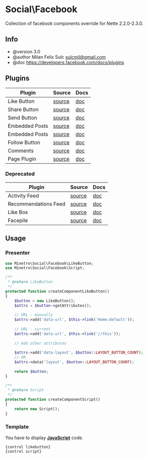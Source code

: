 # Social\Facebook

Collection of facebook components override for Nette 2.2.0-2.3.0.

## Info

* @version 3.0
* @author Milan Felix Sulc <sulcmil@gmail.com>
* @doc https://developers.facebook.com/docs/plugins

## Plugins

| Plugin               	| Source 	| Docs 	|
|----------------------	|--------	|------	|
|      Like Button     	| [source](https://github.com/minetro/social/blob/master/src/Social/Facebook/LikeButton/LikeButton.php) 	                |  [doc](https://developers.facebook.com/docs/plugins/like-button) 	        |
|     Share Button     	| [source](https://github.com/minetro/social/blob/master/src/Social/Facebook/ShareButton/ShareButton.php) 	                |  [doc](https://developers.facebook.com/docs/plugins/share-button)         |
|      Send Button     	| [source](https://github.com/minetro/social/blob/master/src/Social/Facebook/SendButton/SendButton.php) 	                |  [doc](https://developers.facebook.com/docs/plugins/send-button) 	        |
|    Embedded Posts    	| [source](https://github.com/minetro/social/blob/master/src/Social/Facebook/EmbeddedPosts/EmbeddedPosts.php)               |  [doc](https://developers.facebook.com/docs/plugins/embedded-posts) 	    |
|    Embedded Posts    	| [source](https://github.com/minetro/social/blob/master/src/Social/Facebook/EmbeddedVideos/EmbeddedVideos.php)             |  [doc](https://developers.facebook.com/docs/plugins/embedded-videos) 	    |
|     Follow Button    	| [source](https://github.com/minetro/social/blob/master/src/Social/Facebook/FollowButton/FollowButton.php) 	            |  [doc](https://developers.facebook.com/docs/plugins/follow-button) 	    |
|       Comments       	| [source](https://github.com/minetro/social/blob/master/src/Social/Facebook/Comments/Comments.php) 	                    |  [doc](https://developers.facebook.com/docs/plugins/comments) 	        |
|       Page Plugin     | [source](https://github.com/minetro/social/blob/master/src/Social/Facebook/PagePlugin/PagePlugin.php) 	                |  [doc](https://developers.facebook.com/docs/plugins/page-plugin) 	        |

### Deprecated
| Plugin               	| Source 	| Docs 	|
|----------------------	|--------	|------	|
|     Activity Feed    	| [source](https://github.com/minetro/social/blob/master/src/Social/Facebook/ActivityFeed/ActivityFeed.php) 	            |  [doc](https://developers.facebook.com/docs/plugins/activity) 	        |
| Recommendations Feed 	| [source](https://github.com/minetro/social/blob/master/src/Social/Facebook/RecommendationsFeed/RecommendationsFeed.php) 	|  [doc](https://developers.facebook.com/docs/plugins/recommendations) 	    |
|       Like Box       	| [source](https://github.com/minetro/social/blob/master/src/Social/Facebook/LikeBox/LikeBox.php) 	                        |  [doc](https://developers.facebook.com/docs/plugins/like-box-for-pages) 	|
|       Facepile       	| [source](https://github.com/minetro/social/blob/master/src/Social/Facebook/Facepile/Facepile.php) 	                    |  [doc](https://developers.facebook.com/docs/plugins/facepile) 	        |

## Usage

### Presenter

```php
use Minetro\Social\Facebook\LikeButton;
use Minetro\Social\Facebook\Script;

/**
 * @return LikeButton
 */
protected function createComponentLikeButton()
{
    $button = new LikeButton();
    $attrs = $button->getAttributes();
    
    // URL - manually
    $attrs->add('data-url', $this->link('Home:default'));
    
    // URL - current
    $attrs->add('data-url', $this->link('//this'));
    
    // Add other attributes
    
    $attrs->add('data-layout', $button::LAYOUT_BUTTON_COUNT);
    // OR
    $attrs->data('layout', $button::LAYOUT_BUTTON_COUNT);
    
    return $button;
}

/**
 * @return Script
 */
protected function createComponentScript()
{
    return new Script();
}
```

### Template

You have to display [**JavaScript**](https://developers.facebook.com/docs/javascript) code.

```latte
{control likebutton}
{control script}
```